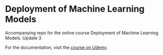 # Deployment of Machine Learning Models
Accompanying repo for the online course Deployment of Machine Learning Models.
Update 3

For the documentation, visit the [course on Udemy](https://www.udemy.com/deployment-of-machine-learning-models/?couponCode=TIDREPO).
